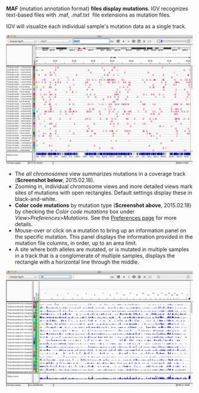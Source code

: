 **MAF** (mutation annotation format) **files display mutations**. IGV recognizes text-based files with .maf, .maf.txt  file extensions as mutation files.

IGV will visualize each individual sample's mutation data as a single track.

![](img/SL_IGV_MAF_color2015-02-18%2013.45.48.png)

*   The _all chromosomes_ view summarizes mutations in a coverage track (**Screenshot below**, 2015.02.18).
*   Zooming in, individual chromosome views and more detailed views mark sites of mutations with open rectangles. Default settings display these in black-and-white.
*   **Color code mutations** by mutation type (**Screenshot above**, 2015.02.18) by checking the _Color code mutations_ box under _View_\>_Preferences_\>_Mutations_. See the [Preferences page](http://www.broadinstitute.org/software/igv/Preferences#Mutations) for more details.
*   Mouse-over or click on a mutation to bring up an information panel on the specific mutation. This panel displays the information provided in the mutation file columns, in order, up to an area limit.
*   A site where both alleles are mutated, or is mutated in multiple samples in a track that is a conglomerate of multiple samples, displays the rectangle with a horizontal line through the middle.

![](img/IGV_MAF_all_2015-02-18%2012.03.21.png)